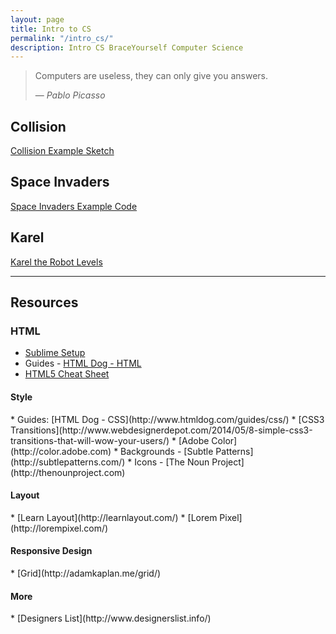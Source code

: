 ```yaml
---
layout: page
title: Intro to CS
permalink: "/intro_cs/"
description: Intro CS BraceYourself Computer Science
---
```


> Computers are useless, they can only give you answers.
>
> &mdash; <cite>Pablo Picasso</cite>



## Collision

[Collision Example Sketch](/public/files/intro/Collision.zip)

<!-- ## Assignments

<div class="section" markdown="1">

1. [Floats](floats)
2. [Layout](layout)

</div>

<hr> -->

## Space Invaders

[Space Invaders Example Code](invaders)

<!-- <hr> -->

## Karel

[Karel the Robot Levels](karel)

<hr>

## Resources

<div class="section" markdown="1">

### HTML
<div class="section" markdown="1">

* [Sublime Setup](/sublime)
* Guides - [HTML Dog - HTML](http://www.htmldog.com/guides/html/)
* [HTML5 Cheat Sheet](http://websitesetup.org/HTML5-cheat-sheet.pdf)

</div>

#### Style
<div class="section" markdown="1">
* Guides: [HTML Dog - CSS](http://www.htmldog.com/guides/css/)
* [CSS3 Transitions](http://www.webdesignerdepot.com/2014/05/8-simple-css3-transitions-that-will-wow-your-users/)
* [Adobe Color](http://color.adobe.com)
* Backgrounds - [Subtle Patterns](http://subtlepatterns.com/)
* Icons - [The Noun Project](http://thenounproject.com)
</div>

#### Layout
<div class="section" markdown="1">
* [Learn Layout](http://learnlayout.com/)
* [Lorem Pixel](http://lorempixel.com/)
</div>

#### Responsive Design
<div class="section" markdown="1">
* [Grid](http://adamkaplan.me/grid/)
</div>

#### More
<div class="section" markdown="1">
  * [Designers List](http://www.designerslist.info/)
</div>

<!--
<hr>

### Scratch
<div class="section" markdown="1">
  * [Video Lessons](https://www.youtube.com/watch?v=Qi9ooZcBBWg&list=PL2E6EED8E1A69F2A5)
</div>
-->

</div>